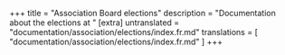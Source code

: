 +++
title = "Association Board elections"
description = "Documentation about the elections at "
[extra]
untranslated = "documentation/association/elections/index.fr.md"
translations = [
    "documentation/association/elections/index.fr.md"
]
+++
